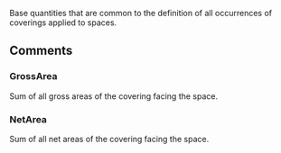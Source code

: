 Base quantities that are common to the definition of all occurrences of coverings applied to spaces.

<!-- end of short definition -->



## Comments

### GrossArea

Sum of all gross areas of the covering facing the space.

### NetArea

Sum of all net areas of the covering facing the space.

